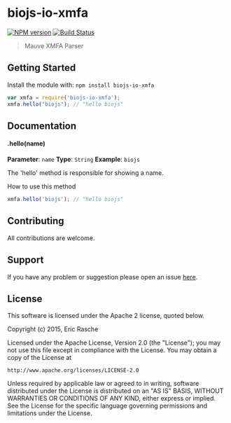 # biojs-io-xmfa

[![NPM version](http://img.shields.io/npm/v/biojs-io-xmfa.svg)](https://www.npmjs.org/package/biojs-io-xmfa) 
[![Build Status](https://secure.travis-ci.org/erasche/biojs-io-xmfa.png?branch=master)](http://travis-ci.org/erasche/biojs-io-xmfa) 

> Mauve XMFA Parser

## Getting Started
Install the module with: `npm install biojs-io-xmfa`

```javascript
var xmfa = require('biojs-io-xmfa');
xmfa.hello("biojs"); // "hello biojs"
```

## Documentation

#### .hello(name)

**Parameter**: `name`
**Type**: `String`
**Example**: `biojs`

The 'hello' method is responsible for showing a name.

How to use this method

```javascript
xmfa.hello('biojs'); // "hello biojs"
```

## Contributing

All contributions are welcome.

## Support

If you have any problem or suggestion please open an issue [here](https://github.com/erasche/biojs-io-xmfa/issues).

## License 
This software is licensed under the Apache 2 license, quoted below.

Copyright (c) 2015, Eric Rasche

Licensed under the Apache License, Version 2.0 (the "License"); you may not
use this file except in compliance with the License. You may obtain a copy of
the License at

    http://www.apache.org/licenses/LICENSE-2.0

Unless required by applicable law or agreed to in writing, software
distributed under the License is distributed on an "AS IS" BASIS, WITHOUT
WARRANTIES OR CONDITIONS OF ANY KIND, either express or implied. See the
License for the specific language governing permissions and limitations under
the License.
